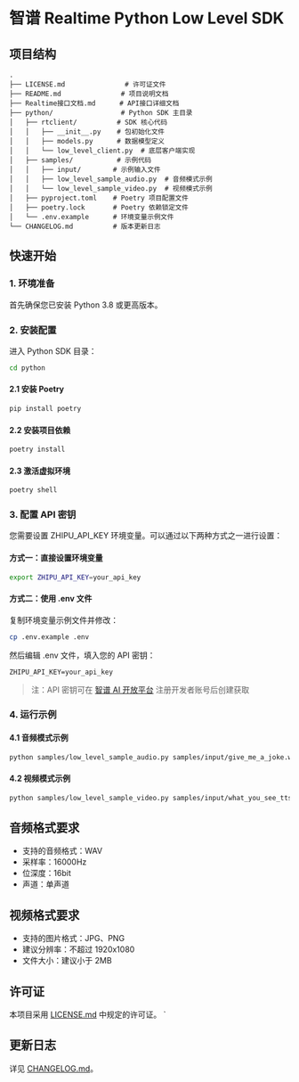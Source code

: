 # 智谱 Realtime Python Low Level SDK

## 项目结构
```
.
├── LICENSE.md               # 许可证文件
├── README.md               # 项目说明文档
├── Realtime接口文档.md      # API接口详细文档
├── python/                 # Python SDK 主目录
│   ├── rtclient/          # SDK 核心代码
│   │   ├── __init__.py    # 包初始化文件
│   │   ├── models.py      # 数据模型定义
│   │   └── low_level_client.py  # 底层客户端实现
│   ├── samples/           # 示例代码
│   │   ├── input/        # 示例输入文件
│   │   ├── low_level_sample_audio.py  # 音频模式示例
│   │   └── low_level_sample_video.py  # 视频模式示例
│   ├── pyproject.toml    # Poetry 项目配置文件
│   ├── poetry.lock       # Poetry 依赖锁定文件
│   └── .env.example      # 环境变量示例文件
└── CHANGELOG.md          # 版本更新日志
```

## 快速开始

### 1. 环境准备

首先确保您已安装 Python 3.8 或更高版本。

### 2. 安装配置

进入 Python SDK 目录：
```bash
cd python
```

#### 2.1 安装 Poetry

```bash
pip install poetry
```

#### 2.2 安装项目依赖

```bash
poetry install
```

#### 2.3 激活虚拟环境

```bash
poetry shell
```

### 3. 配置 API 密钥

您需要设置 ZHIPU_API_KEY 环境变量。可以通过以下两种方式之一进行设置：

#### 方式一：直接设置环境变量

```bash
export ZHIPU_API_KEY=your_api_key
```

#### 方式二：使用 .env 文件

复制环境变量示例文件并修改：
```bash
cp .env.example .env
```
然后编辑 .env 文件，填入您的 API 密钥：
```
ZHIPU_API_KEY=your_api_key
```

> 注：API 密钥可在 [智谱 AI 开放平台](https://www.bigmodel.cn/) 注册开发者账号后创建获取

### 4. 运行示例

#### 4.1 音频模式示例

```bash
python samples/low_level_sample_audio.py samples/input/give_me_a_joke.wav
```

#### 4.2 视频模式示例

```bash
python samples/low_level_sample_video.py samples/input/what_you_see_tts.wav samples/input/programmer.jpg
```

## 音频格式要求

- 支持的音频格式：WAV
- 采样率：16000Hz
- 位深度：16bit
- 声道：单声道

## 视频格式要求

- 支持的图片格式：JPG、PNG
- 建议分辨率：不超过 1920x1080
- 文件大小：建议小于 2MB

## 许可证

本项目采用 [LICENSE.md](LICENSE.md) 中规定的许可证。
`
## 更新日志

详见 [CHANGELOG.md](CHANGELOG.md)。
